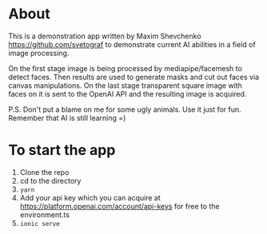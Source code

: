 # About
This is a demonstration app written by Maxim Shevchenko https://github.com/svetograf
to demonstrate current AI abilities in a field of image processing.


On the first stage image is being processed by mediapipe/facemesh
to detect faces. Then results are used to generate masks
and cut out faces via canvas manipulations. On the last stage
transparent square image with faces on it is sent to the
OpenAI API and the resulting image is acquired.

P.S. Don't put a blame on me for some ugly animals.
Use it just for fun.
Remember that AI is still learning =)

# To start the app

1. Clone the repo
2. cd to the directory
3. ```yarn```
4. Add your api key which you can acquire at https://platform.openai.com/account/api-keys for free to the environment.ts
5. ```ionic serve```
